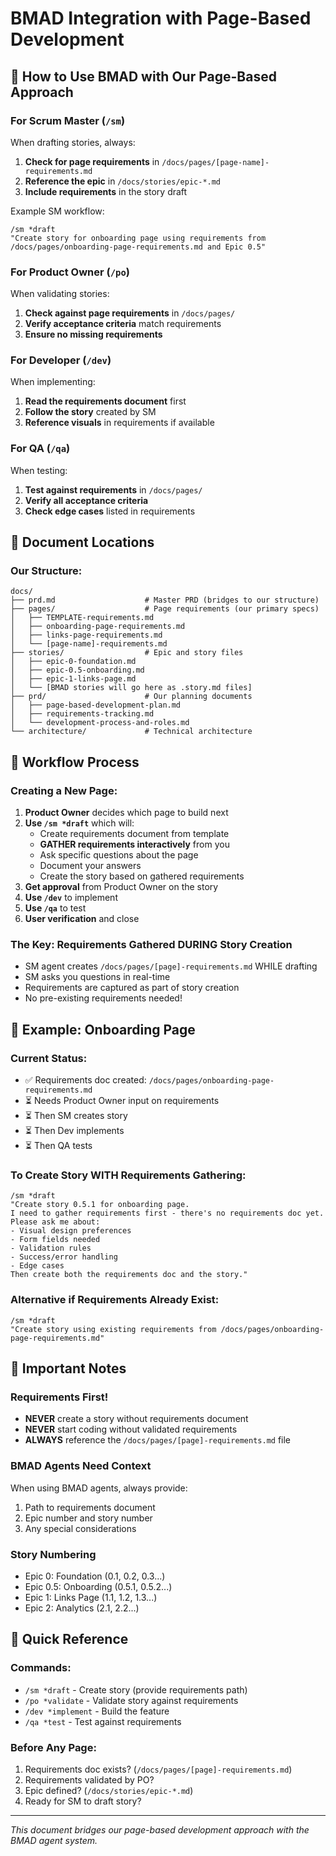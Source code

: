 # BMAD Integration with Page-Based Development

## 🎯 How to Use BMAD with Our Page-Based Approach

### For Scrum Master (`/sm`)

When drafting stories, always:
1. **Check for page requirements** in `/docs/pages/[page-name]-requirements.md`
2. **Reference the epic** in `/docs/stories/epic-*.md`
3. **Include requirements** in the story draft

Example SM workflow:
```
/sm *draft
"Create story for onboarding page using requirements from /docs/pages/onboarding-page-requirements.md and Epic 0.5"
```

### For Product Owner (`/po`)

When validating stories:
1. **Check against page requirements** in `/docs/pages/`
2. **Verify acceptance criteria** match requirements
3. **Ensure no missing requirements**

### For Developer (`/dev`)

When implementing:
1. **Read the requirements document** first
2. **Follow the story** created by SM
3. **Reference visuals** in requirements if available

### For QA (`/qa`)

When testing:
1. **Test against requirements** in `/docs/pages/`
2. **Verify all acceptance criteria**
3. **Check edge cases** listed in requirements

## 📁 Document Locations

### Our Structure:
```
docs/
├── prd.md                    # Master PRD (bridges to our structure)
├── pages/                    # Page requirements (our primary specs)
│   ├── TEMPLATE-requirements.md
│   ├── onboarding-page-requirements.md
│   ├── links-page-requirements.md
│   └── [page-name]-requirements.md
├── stories/                  # Epic and story files
│   ├── epic-0-foundation.md
│   ├── epic-0.5-onboarding.md
│   ├── epic-1-links-page.md
│   └── [BMAD stories will go here as .story.md files]
├── prd/                      # Our planning documents
│   ├── page-based-development-plan.md
│   ├── requirements-tracking.md
│   └── development-process-and-roles.md
└── architecture/             # Technical architecture
```

## 🔄 Workflow Process

### Creating a New Page:

1. **Product Owner** decides which page to build next
2. **Use `/sm *draft`** which will:
   - Create requirements document from template
   - **GATHER requirements interactively** from you
   - Ask specific questions about the page
   - Document your answers
   - Create the story based on gathered requirements
3. **Get approval** from Product Owner on the story
4. **Use `/dev`** to implement
5. **Use `/qa`** to test
6. **User verification** and close

### The Key: Requirements Gathered DURING Story Creation
- SM agent creates `/docs/pages/[page]-requirements.md` WHILE drafting
- SM asks you questions in real-time
- Requirements are captured as part of story creation
- No pre-existing requirements needed!

## 📝 Example: Onboarding Page

### Current Status:
- ✅ Requirements doc created: `/docs/pages/onboarding-page-requirements.md`
- ⏳ Needs Product Owner input on requirements
- ⏳ Then SM creates story
- ⏳ Then Dev implements
- ⏳ Then QA tests

### To Create Story WITH Requirements Gathering:
```
/sm *draft
"Create story 0.5.1 for onboarding page.
I need to gather requirements first - there's no requirements doc yet.
Please ask me about:
- Visual design preferences
- Form fields needed
- Validation rules
- Success/error handling
- Edge cases
Then create both the requirements doc and the story."
```

### Alternative if Requirements Already Exist:
```
/sm *draft
"Create story using existing requirements from /docs/pages/onboarding-page-requirements.md"
```

## 🚨 Important Notes

### Requirements First!
- **NEVER** create a story without requirements document
- **NEVER** start coding without validated requirements
- **ALWAYS** reference the `/docs/pages/[page]-requirements.md` file

### BMAD Agents Need Context
When using BMAD agents, always provide:
1. Path to requirements document
2. Epic number and story number
3. Any special considerations

### Story Numbering
- Epic 0: Foundation (0.1, 0.2, 0.3...)
- Epic 0.5: Onboarding (0.5.1, 0.5.2...)
- Epic 1: Links Page (1.1, 1.2, 1.3...)
- Epic 2: Analytics (2.1, 2.2...)

## 🎯 Quick Reference

### Commands:
- `/sm *draft` - Create story (provide requirements path)
- `/po *validate` - Validate story against requirements
- `/dev *implement` - Build the feature
- `/qa *test` - Test against requirements

### Before Any Page:
1. Requirements doc exists? (`/docs/pages/[page]-requirements.md`)
2. Requirements validated by PO?
3. Epic defined? (`/docs/stories/epic-*.md`)
4. Ready for SM to draft story?

---

*This document bridges our page-based development approach with the BMAD agent system.*